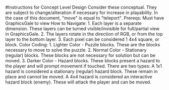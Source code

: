 #Instructions for Concept Level Design
Consider these conceptual. They are subject to change/alteration if necessary for increase in playability.
In the case of this document, "move" is equal to "teleport".
Prereqs: Must have GraphicsGale to view
How to Navigate:
	1. Each layer is a separate dimension. These layers can be turned visible/invisible for full/partial view in GraphicsGale.
	2. The layers rotate in the direction of RGB, or from the top layer to the bottom layer.
	3. Each pixel can be considered 1 4x4 square, or block.
Color Coding:
	1. Lighter Color - Puzzle blocks. These are the blocks necessary to move to solve the puzzle.
	2. Normal Color - Stationary (regular) blocks. These blocks are not necessary for solution but can be moved.
	3. Darker Color - Hazard blocks. These blocks present a hazard to the player and will prompt movement if touched. There are two types:
		A 1x1 hazard is considered a stationary (regular) hazard block. These remain in place and cannot be moved.
		A 4x4 hazard is considered an interactive hazard block (enemy). These will attack the player and can be moved.